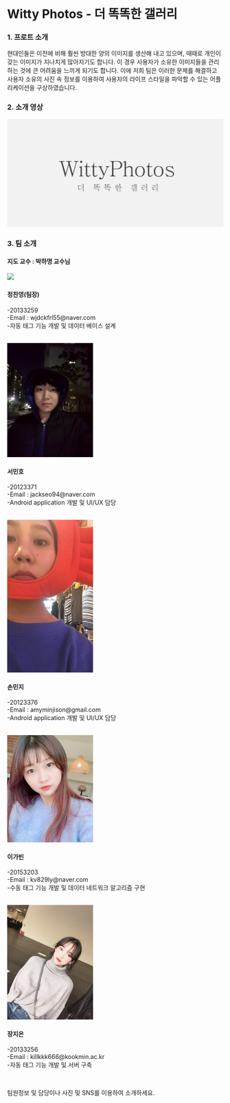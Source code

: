 

# Witty Photos - 더 똑똑한 갤러리
### 1. 프로트 소개
 현대인들은 이전에 비해 훨씬 방대한 양의 이미지를 생산해 내고 있으며, 때때로 개인이 갖는 이미지가 지나치게 많아지기도 합니다.
이 경우 사용자가 소유한 이미지들을 관리하는 것에 큰 어려움을 느끼게 되기도 합니다.
이에 저희 팀은 이러한 문제를 해결하고 사용자 소유의 사진 속 정보를 이용하여 사용자의 라이프 스타일을 파악할 수 있는 어플리케이션을 구상하였습니다.

### 2. 소개 영상

[![video](./image/video.PNG)](https://youtu.be/jbSRx25W8fY)

### 3. 팀 소개

#### 지도 교수 : 박하명 교수님

<img src="./image/정찬영.jpg" width="200">

<h4> 정찬영(팀장) </h4>
<p>-20133259 <br>
  -Email : wjdckfrl55@naver.com <br>
  -자동 태그 기능 개발 및 데이터 베이스 설계  </p>
  <br>
  
<img src="./image/서민호.jpg" width="200">

<h4> 서민호 </h4>
<p>-20123371 <br>
  -Email : jackseo94@naver.com <br>
  -Android application 개발 및 UI/UX 담당  </p>
  <br>

<img src="./image/손민지.jpg" width="200">

<h4> 손민지 </h4>
<p>-20123376 <br>
  -Email : amyminjison@gmail.com <br>
  -Android application 개발 및 UI/UX 담당  </p>
  <br>

<img src="./image/이가빈.jpg" width="200">

<h4> 이가빈 </h4>
<p>-20153203 <br>
  -Email : kv829ly@naver.com <br>
  -수동 태그 기능 개발 및 데이터 네트워크 알고리즘 구현  </p>
  <br>

<img src="./image/장지은.jpg" width="200">

<h4> 장지은 </h4>
<p>-20133256 <br>
  -Email : killkkk666@kookmin.ac.kr <br>
  -자동 태그 기능 개발 및 서버 구축  </p>
  <br>


팀원정보 및 담당이나 사진 및 SNS를 이용하여 소개하세요.
